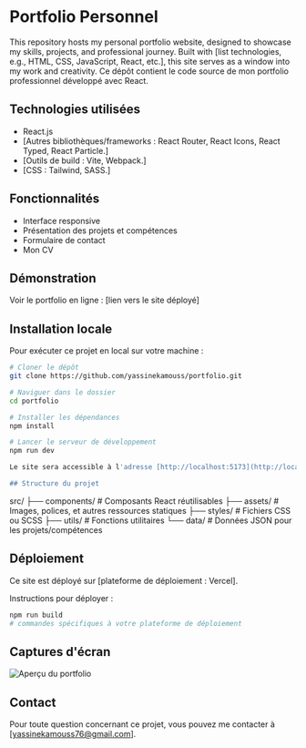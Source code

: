 # Portfolio Personnel

This repository hosts my personal portfolio website, designed to showcase my skills, projects, and professional journey. Built with [list technologies, e.g., HTML, CSS, JavaScript, React, etc.], this site serves as a window into my work and creativity.
Ce dépôt contient le code source de mon portfolio professionnel développé avec React.

## Technologies utilisées

- React.js
- [Autres bibliothèques/frameworks : React Router, React Icons, React Typed, React Particle.]
- [Outils de build : Vite, Webpack.]
- [CSS : Tailwind, SASS.]

## Fonctionnalités

- Interface responsive
- Présentation des projets et compétences
- Formulaire de contact
- Mon CV

## Démonstration

Voir le portfolio en ligne : [lien vers le site déployé]

## Installation locale

Pour exécuter ce projet en local sur votre machine :

```bash
# Cloner le dépôt
git clone https://github.com/yassinekamouss/portfolio.git

# Naviguer dans le dossier
cd portfolio

# Installer les dépendances
npm install

# Lancer le serveur de développement
npm run dev

Le site sera accessible à l'adresse [http://localhost:5173](http://localhost:5173) (ou le port configuré).

## Structure du projet

```
src/
├── components/     # Composants React réutilisables
├── assets/         # Images, polices, et autres ressources statiques
├── styles/         # Fichiers CSS ou SCSS
├── utils/          # Fonctions utilitaires
└── data/           # Données JSON pour les projets/compétences

## Déploiement

Ce site est déployé sur [plateforme de déploiement : Vercel].

Instructions pour déployer :
```bash
npm run build
# commandes spécifiques à votre plateforme de déploiement
```

## Captures d'écran

![Aperçu du portfolio](lien_vers_capture_ecran_principale)

## Contact

Pour toute question concernant ce projet, vous pouvez me contacter à [yassinekamouss76@gmail.com].